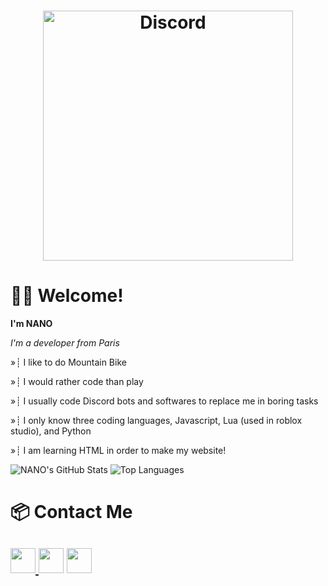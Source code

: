 <h1 align="center"> <img src="https://discord.c99.nl/widget/theme-3/817118312898756608.png" width="400" heigth="85" alt="Discord" /> </h1>

# 👋🏻 Welcome!
**I'm NANO**

*I'm a developer from Paris*

»┊ I like to do Mountain Bike

»┊ I would rather code than play

»┊ I usually code Discord bots and softwares to replace me in boring tasks

»┊ I only know three coding languages, Javascript, Lua (used in roblox studio), and Python

»┊ I am learning HTML in order to make my website!

![NANO's GitHub Stats](https://github-readme-stats.vercel.app/api?username=NANO-ck&count_private=true&show_icons=true&theme=nightowl) ![Top Languages](https://github-readme-stats.vercel.app/api/top-langs/?username=NANO-ck&theme=nightowl)

# 📦 Contact Me
<a href="https://nano-ck.cf"><img src="https://icons-for-free.com/iconfiles/png/512/webpage+website+icon-1320087271286406322.png" width="40"> </a><a href="https://www.youtube.com/channel/UCHaHxkSUhgf1DFEyBfBusDg"><img src="https://icons-for-free.com/iconfiles/png/512/round+icon+video+youtube+icon-1320190508546598347.png" width="40"></a> <a href="https://discord.gg/gFG87nV6Af"><img src="https://cdn0.iconfinder.com/data/icons/free-social-media-set/24/discord-512.png" width="40"></a>
-----
